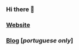 ### Hi there 👋

### [Website](https://jonathanscheibel.github.io)
### [Blog](https://jonathanscheibel.github.io) [*portuguese only*]

<!--
**jonathanscheibel/jonathanscheibel** is a ✨ _special_ ✨ repository because its `README.md` (this file) appears on your GitHub profile.

Here are some ideas to get you started:

- 🔭 I’m currently working on ...
- 🌱 I’m currently learning ...
- 👯 I’m looking to collaborate on ...
- 🤔 I’m looking for help with ...
- 💬 Ask me about ...
- 📫 How to reach me: ...
- 😄 Pronouns: ...
- ⚡ Fun fact: ...
-->
